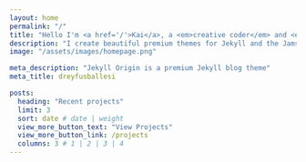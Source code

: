 ```yaml
---
layout: home
permalink: "/"
title: "Hello I'm <a href='/'>Kai</a>, a <em>creative coder</em> and <em>computer scientist</em>."
description: "I create beautiful premium themes for Jekyll and the Jamstack 🔨✨"
image: "/assets/images/homepage.png"

meta_description: "Jekyll Origin is a premium Jekyll blog theme"
meta_title: dreyfusballesi

posts:
  heading: "Recent projects"
  limit: 3
  sort: date # date | weight
  view_more_button_text: "View Projects"
  view_more_button_link: /projects
  columns: 3 # 1 | 2 | 3 | 4
---
```

